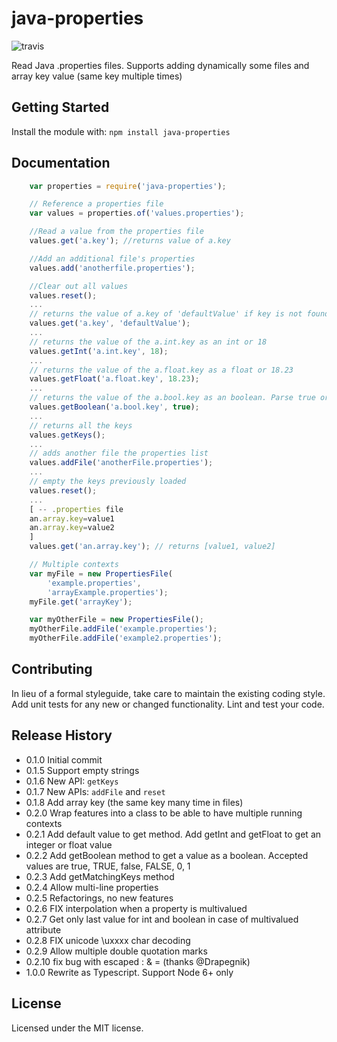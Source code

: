 # java-properties

![travis](https://travis-ci.org/mattdsteele/java-properties.svg)

Read Java .properties files. Supports adding dynamically some files and array key value (same key multiple times)

## Getting Started

Install the module with: `npm install java-properties`

## Documentation

```javascript
    var properties = require('java-properties');

    // Reference a properties file
    var values = properties.of('values.properties');

    //Read a value from the properties file
    values.get('a.key'); //returns value of a.key

    //Add an additional file's properties
    values.add('anotherfile.properties');

    //Clear out all values
    values.reset();
    ...
    // returns the value of a.key of 'defaultValue' if key is not found
    values.get('a.key', 'defaultValue');
    ...
    // returns the value of the a.int.key as an int or 18
    values.getInt('a.int.key', 18);
    ...
    // returns the value of the a.float.key as a float or 18.23
    values.getFloat('a.float.key', 18.23);
    ...
    // returns the value of the a.bool.key as an boolean. Parse true or false with any case or 0 or 1
    values.getBoolean('a.bool.key', true);
    ...
    // returns all the keys
    values.getKeys();
    ...
    // adds another file the properties list
    values.addFile('anotherFile.properties');
    ...
    // empty the keys previously loaded
    values.reset();
    ...
    [ -- .properties file
    an.array.key=value1
    an.array.key=value2
    ]
    values.get('an.array.key'); // returns [value1, value2]

    // Multiple contexts
    var myFile = new PropertiesFile(
        'example.properties',
        'arrayExample.properties');
    myFile.get('arrayKey');

    var myOtherFile = new PropertiesFile();
    myOtherFile.addFile('example.properties');
    myOtherFile.addFile('example2.properties');
```

## Contributing

In lieu of a formal styleguide, take care to maintain the existing coding style. Add unit tests for any new or changed functionality. Lint and test your code.

## Release History

- 0.1.0 Initial commit
- 0.1.5 Support empty strings
- 0.1.6 New API: `getKeys`
- 0.1.7 New APIs: `addFile` and `reset`
- 0.1.8 Add array key (the same key many time in files)
- 0.2.0 Wrap features into a class to be able to have multiple running contexts
- 0.2.1 Add default value to get method. Add getInt and getFloat to get an integer or float value
- 0.2.2 Add getBoolean method to get a value as a boolean. Accepted values are true, TRUE, false, FALSE, 0, 1
- 0.2.3 Add getMatchingKeys method
- 0.2.4 Allow multi-line properties
- 0.2.5 Refactorings, no new features
- 0.2.6 FIX interpolation when a property is multivalued
- 0.2.7 Get only last value for int and boolean in case of multivalued attribute
- 0.2.8 FIX unicode \uxxxx char decoding
- 0.2.9 Allow multiple double quotation marks
- 0.2.10 fix bug with escaped : & = (thanks @Drapegnik)
- 1.0.0 Rewrite as Typescript. Support Node 6+ only

## License

Licensed under the MIT license.
